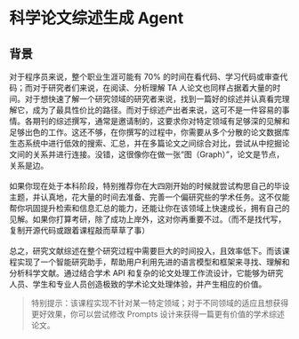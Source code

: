 # 科学论文综述生成 Agent

## 背景
对于程序员来说，整个职业生涯可能有 70% 的时间在看代码、学习代码或审查代码；而对于研究者们来说，在阅读、分析理解 TA 人论文也同样占据着大量的时间。对于想快速了解一个研究领域的研究者来说，找到一篇好的综述并认真看完理解它，成为了最具性价比的路径。而对于综述产出者来说，这可不是一件容易的事情。各期刊的综述撰写，通常是邀请制的，这要求你对特定领域有足够深的见解和足够出色的工作。这还不够，在你撰写的过程中，你需要从多个分散的论文数据库生态系统中进行低效的搜索、汇总，并在多篇论文之间综合对比，尝试从中挖掘论文间的关系并进行连接。没错，这很像你在做一张“图（Graph）”，论文是节点，关系是边。<br>
<br>
如果你现在处于本科阶段，特别推荐你在大四刚开始的时候就尝试构思自己的毕设主题，并认真地，花大量的时间去准备、完善一个偏研究些的学术任务。这不仅能帮你巩固提升检索和信息汇总的能力，还能让你在该领域上快速成长，拥有自己的见解。如果你打算考研，除了成功上岸外，这对你再重要不过。（而不是找代写，复制开源代码或跟着课程敲而草草了事）<br>
<br>
总之，研究文献综述在整个研究过程中需要巨大的时间投入，且效率低下。而该课程实现了一个智能研究助手，帮助用户利用先进的语言模型和框架来寻找、理解和分析科学文献。通过结合学术 API 和复杂的论文处理工作流设计，它能够为研究人员、学生和专业人员创造极致的学术论文处理体验，并产生相应的价值。<br>

> 特别提示：该课程实现不针对某一特定领域；对于不同领域的适应且想获得更好效果，你可以尝试修改 Prompts 设计来获得一篇更有价值的学术综述论文。
